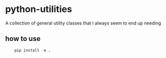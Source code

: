 # python-utilities
A collection of general utility classes that I always seem to end up needing

## how to use
```python
    pip install -e .
```
